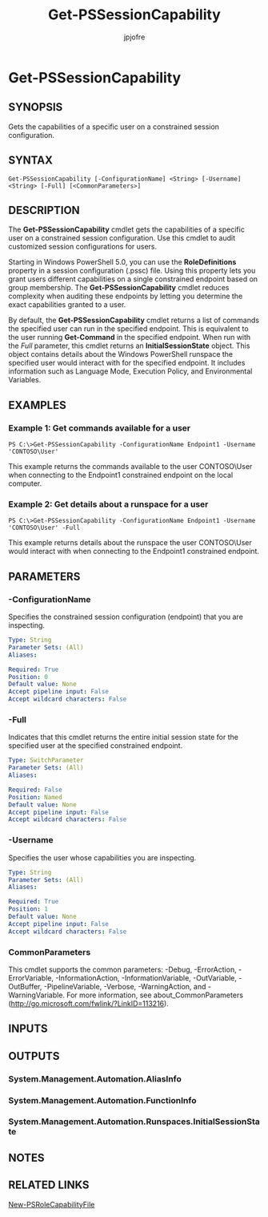 ﻿---
author: jpjofre
description: 
external help file: System.Management.Automation.dll-Help.xml
keywords: powershell, cmdlet
manager: carolz
ms.date: 2016-10-11
ms.prod: powershell
ms.technology: powershell
ms.topic: reference
online version: http://go.microsoft.com/fwlink/?LinkId=822060
schema: 2.0.0
title: Get-PSSessionCapability
---

# Get-PSSessionCapability

## SYNOPSIS
Gets the capabilities of a specific user on a constrained session configuration.

## SYNTAX

```
Get-PSSessionCapability [-ConfigurationName] <String> [-Username] <String> [-Full] [<CommonParameters>]
```

## DESCRIPTION
The **Get-PSSessionCapability** cmdlet gets the capabilities of a specific user on a constrained session configuration.
Use this cmdlet to audit customized session configurations for users.

Starting in Windows PowerShell 5.0, you can use the **RoleDefinitions** property in a session configuration (.pssc) file.
Using this property lets you grant users different capabilities on a single constrained endpoint based on group membership.
The **Get-PSSessionCapability** cmdlet reduces complexity when auditing these endpoints by letting you determine the exact capabilities granted to a user.

By default, the **Get-PSSessionCapability** cmdlet returns a list of commands the specified user can run in the specified endpoint.
This is equivalent to the user running **Get-Command** in the specified endpoint.
When run with the *Full* parameter, this cmdlet returns an **InitialSessionState** object.
This object contains details about the Windows PowerShell runspace the specified user would interact with for the specified endpoint.
It includes information such as Language Mode, Execution Policy, and Environmental Variables.

## EXAMPLES

### Example 1: Get commands available for a user
```
PS C:\>Get-PSSessionCapability -ConfigurationName Endpoint1 -Username 'CONTOSO\User'
```

This example returns the commands available to the user CONTOSO\User when connecting to the Endpoint1 constrained endpoint on the local computer.

### Example 2: Get details about a runspace for a user
```
PS C:\>Get-PSSessionCapability -ConfigurationName Endpoint1 -Username 'CONTOSO\User' -Full
```

This example returns details about the runspace the user CONTOSO\User would interact with when connecting to the Endpoint1 constrained endpoint.

## PARAMETERS

### -ConfigurationName
Specifies the constrained session configuration (endpoint) that you are inspecting.

```yaml
Type: String
Parameter Sets: (All)
Aliases: 

Required: True
Position: 0
Default value: None
Accept pipeline input: False
Accept wildcard characters: False
```

### -Full
Indicates that this cmdlet returns the entire initial session state for the specified user at the specified constrained endpoint.

```yaml
Type: SwitchParameter
Parameter Sets: (All)
Aliases: 

Required: False
Position: Named
Default value: None
Accept pipeline input: False
Accept wildcard characters: False
```

### -Username
Specifies the user whose capabilities you are inspecting.

```yaml
Type: String
Parameter Sets: (All)
Aliases: 

Required: True
Position: 1
Default value: None
Accept pipeline input: False
Accept wildcard characters: False
```

### CommonParameters
This cmdlet supports the common parameters: -Debug, -ErrorAction, -ErrorVariable, -InformationAction, -InformationVariable, -OutVariable, -OutBuffer, -PipelineVariable, -Verbose, -WarningAction, and -WarningVariable. For more information, see about_CommonParameters (http://go.microsoft.com/fwlink/?LinkID=113216).

## INPUTS

## OUTPUTS

### System.Management.Automation.AliasInfo

### System.Management.Automation.FunctionInfo

### System.Management.Automation.Runspaces.InitialSessionState

## NOTES

## RELATED LINKS

[New-PSRoleCapabilityFile](.\New-PSRoleCapabilityFile.md)


